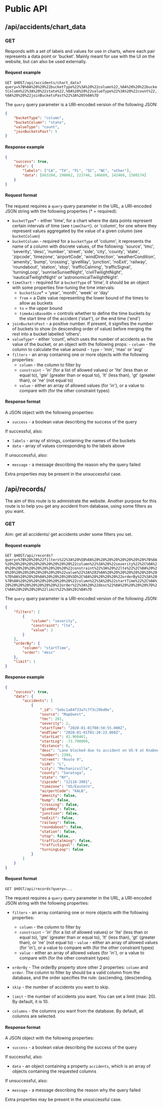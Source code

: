 # Public API

## /api/accidents/chart_data

### GET

Responds with a set of labels and values for use in charts, where each pair represents a
data point or 'bucket'. Mainly meant for use with the UI on the website, but can also be
used externally.

#### Request example

`GET $HOST/api/accidents/chart_data?query=%7B%0A%20%20%22bucketType%22%3A%20%22column%22,%0A%20%20%22bucketColumn%22%3A%20%22state%22,%0A%20%20%22valueType%22%3A%20%22count%22,%0A%20%20%22joinBucketsPast%22%3A%205%0A%7D`

The `query` query parameter is a URI-encoded version of the following JSON:

```json
{
	"bucketType": "column",
	"bucketColumn": "state",
	"valueType": "count",
	"joinBucketsPast": 5
}
```

#### Response example

```json
{
	"success": true,
	"data": {
		"labels": ["CA", "TX", "FL", "SC", "NC", "other"],
		"data": [663204, 298062, 223746, 146689, 142460, 1500174]
	}
}
```

#### Request format

The request requires a `query` query parameter in the URL, a URI-encoded JSON string with
the following properties (\* = required):

-   `bucketType`\* - either 'time', for a chart where the data points represent certain
    intervals of time (see `timeChart`). or 'column', for one where they represent values
    aggregated by the value of a given column (see `bucketColumn`)
-   `bucketColumn` - required for a `bucketType` of 'column', it represents the name of a
    column with discrete values, of the following: 'source', 'tmc', 'severity', 'desc',
    'number', 'street', 'side', 'city', 'county', 'state', 'zipcode', 'timezone',
    'airportCode', 'windDirection', 'weatherCondition', 'amenity', 'bump', 'crossing',
    'giveWay', 'junction', 'noExit', 'railway', 'roundabout', 'station', 'stop',
    'trafficCalming', 'trafficSignal', 'turningLoop', 'sunriseSunsetNight',
    'civilTwilightNight', 'nauticalTwilightNight' or 'astronomicalTwilightNight'.
-   `timeChart` - required for a `bucketType` of 'time', it should be an object with some
    properties fine-tuning the time intervals: 
    - `bucketSize`\* = 'year', 'month', 'week'
    or 'day' 
    - `from` = a Date value representing the lower bound of the times to allow as
    buckets 
    - `to` = the upper bound 
    - `timeAxisBasedOn` = controls whether to define the
    time buckets by the start time of the accident ('start'), or the end time ('end')
-   `joinBucketsPast` - a positive number. If present, it signifies the number of buckets
    to show (in descending order of value) before merging the rest into a bucket labelled
    'others'.
-   `valueType*` - either 'count', which uses the number of accidents as the value of the
    bucket, or an object with the following props: - `column` - the column to calculate
    the value around - `type` - 'min', 'max' or 'avg'
-   `filters` - an array containing one or more objects with the following properties: 
    - `column` - the column to filter by 
    - `constraint` - 'in' (for a list of allowed
    values) or 'lte' (less than or equal to), 'gte' (greater than or equal to), 'lt' (less
    than), 'gt' (greater than), or 'ne' (not equal to) 
    - `value` - either an array of
    allowed values (for 'in'), or a value to compare with (for the other constraint types)

#### Response format

A JSON object with the following properties:

-   `success` - a boolean value describing the success of the query

If successful, also:

-   `labels` - array of strings, containing the names of the buckets
-   `data` - array of values corresponding to the labels above

If unsuccessful, also:

-   `message` - a message describing the reason why the query failed

Extra properties may be present in the unsuccessful case.

## /api/records/

The aim of this route is to admnistrate the website. Another purpose for this route is to
help you get any accident from database, using some filters as you want.

### GET

Aim: get all accidents/ get accidents under some filters you set.

#### Request example

`GET $HOST/api/records?query=%7B%20%20%22filters%22%3A%20%5B%0A%20%20%20%20%20%20%20%20%7B%0A%20%20%20%20%20%20%20%20%20%20%22column%22%3A%20%22severity%22%2C%0A%20%20%20%20%20%20%20%20%20%20%22constraint%22%3A%20%22lte%22%2C%0A%20%20%20%20%20%20%20%20%20%20%22value%22%3A%202%0A%20%20%20%20%20%20%20%20%7D%0A%20%20%20%0A%20%20%20%20%5D%2C%0A%20%20%20%20%22orderBy%22%3A%20%7B%0A%20%20%20%20%20%20%20%20%22column%22%3A%20%22startTime%22%2C%0A%20%20%20%20%20%20%20%20%22order%22%3A%20%22desc%22%0A%20%20%20%20%7D%2C%0A%20%20%20%20%22limit%22%3A%201%0A%7D`

The `query` query parameter is a URI-encoded version of the following JSON:

```json
{
    "filters": [
        {
            "column": "severity",
            "constraint": "lte",
            "value": 2
        }
    ],
    "orderBy": {
        "column": "startTime",
        "order": "desc"
    },
    "limit": 1
}
```

#### Response example

```json
{
    "success": true,
    "data": {
        "accidents": [
            {
                "_id": "5ebc1a84f33a7c7f3c29bd0e",
                "source": "MapQuest",
                "tmc": 201,
                "severity": 2,
                "startTime": "2020-01-01T00:50:55.000Z",
                "endTime": "2020-01-01T01:20:23.000Z",
                "startLat": 42.960461,
                "startLng": -73.790909,
                "distance": 0,
                "desc": "Lane blocked due to accident on US-9 at Knabner Rd.",
                "number": 2389,
                "street": "Route 9",
                "side": "L",
                "city": "Mechanicville",
                "county": "Saratoga",
                "state": "NY",
                "zipcode": "12118-3901",
                "timezone": "US/Eastern",
                "airportCode": "KALB",
                "amenity": false,
                "bump": false,
                "crossing": false,
                "giveWay": false,
                "junction": false,
                "noExit": false,
                "railway": false,
                "roundabout": false,
                "station": false,
                "stop": false,
                "trafficCalming": false,
                "trafficSignal": false,
                "turningLoop": false
            }
        ]
    }
}
```

#### Request format

`GET $HOST/api/records?query=...`

The request requires a `query` query parameter in the URL, a URI-encoded JSON string with
the following properties:

-   `filters` - an array containing one or more objects with the following properties: 
    - `column` - the column to filter by 
    - `constraint` - 'in' (for a list of allowed values) or 'lte' (less than or equal to), 
    'gte' (greater than or equal to), 'lt' (less than), 'gt' (greater than), or 'ne' (not equal to) - `value` - either an array of
    allowed values (for 'in'), or a value to compare with (for the other constraint types)
    - `value` - either an array of
        allowed values (for 'in'), or a value to compare with (for the other constraint types)

-   `orderBy` - The orderBy property store other 2 properties: `column` and `order`.
    The column to filter by should be a valid column from the database, and the order
    specifies the rule: (asc)ending, (desc)ending.

-   `skip` - the number of accidents you want to skip.

-   `limit` - the number of accidents you want. You can set a limit (max: 20). By default, 
    it is 10.

-   `columns` - the columns you want from the database. By default, all columns are selected.

#### Response format

A JSON object with the following properties:

-   `success` - a boolean value describing the success of the query

If successful, also:

-   `data` - an object containing a property `accidents`, which is an array of objects 
containing the requested columns

If unsuccessful, also:

-   `message` - a message describing the reason why the query failed

Extra properties may be present in the unsuccessful case.
